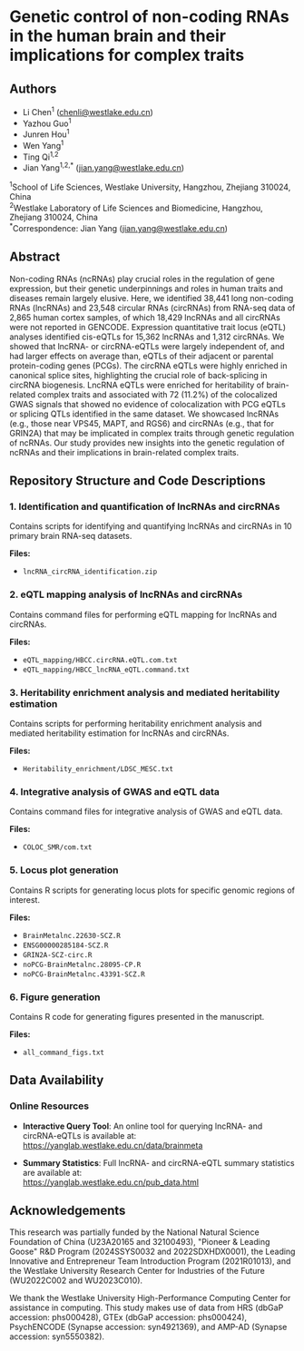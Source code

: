 # Genetic control of non-coding RNAs in the human brain and their implications for complex traits

## Authors
- Li Chen<sup>1</sup> (chenli@westlake.edu.cn)
- Yazhou Guo<sup>1</sup>
- Junren Hou<sup>1</sup>
- Wen Yang<sup>1</sup>
- Ting Qi<sup>1,2</sup>
- Jian Yang<sup>1,2,*</sup> (jian.yang@westlake.edu.cn)

<sup>1</sup>School of Life Sciences, Westlake University, Hangzhou, Zhejiang 310024, China  
<sup>2</sup>Westlake Laboratory of Life Sciences and Biomedicine, Hangzhou, Zhejiang 310024, China  
<sup>*</sup>Correspondence: Jian Yang (jian.yang@westlake.edu.cn)

## Abstract
Non-coding RNAs (ncRNAs) play crucial roles in the regulation of gene expression, but their genetic underpinnings and roles in human traits and diseases remain largely elusive. Here, we identified 38,441 long non-coding RNAs (lncRNAs) and 23,548 circular RNAs (circRNAs) from RNA-seq data of 2,865 human cortex samples, of which 18,429 lncRNAs and all circRNAs were not reported in GENCODE. Expression quantitative trait locus (eQTL) analyses identified cis-eQTLs for 15,362 lncRNAs and 1,312 circRNAs. We showed that lncRNA- or circRNA-eQTLs were largely independent of, and had larger effects on average than, eQTLs of their adjacent or parental protein-coding genes (PCGs). The circRNA eQTLs were highly enriched in canonical splice sites, highlighting the crucial role of back-splicing in circRNA biogenesis. LncRNA eQTLs were enriched for heritability of brain-related complex traits and associated with 72 (11.2%) of the colocalized GWAS signals that showed no evidence of colocalization with PCG eQTLs or splicing QTLs identified in the same dataset. We showcased lncRNAs (e.g., those near VPS45, MAPT, and RGS6) and circRNAs (e.g., that for GRIN2A) that may be implicated in complex traits through genetic regulation of ncRNAs. Our study provides new insights into the genetic regulation of ncRNAs and their implications in brain-related complex traits.

## Repository Structure and Code Descriptions

### 1. Identification and quantification of lncRNAs and circRNAs
Contains scripts for identifying and quantifying lncRNAs and circRNAs in 10 primary brain RNA-seq datasets.

**Files:**
- `lncRNA_circRNA_identification.zip`

### 2. eQTL mapping analysis of lncRNAs and circRNAs
Contains command files for performing eQTL mapping for lncRNAs and circRNAs.

**Files:**
- `eQTL_mapping/HBCC.circRNA.eQTL.com.txt`
- `eQTL_mapping/HBCC_lncRNA_eQTL.command.txt`

### 3. Heritability enrichment analysis and mediated heritability estimation
Contains scripts for performing heritability enrichment analysis and mediated heritability estimation for lncRNAs and circRNAs.

**Files:**
- `Heritability_enrichment/LDSC_MESC.txt`

### 4. Integrative analysis of GWAS and eQTL data
Contains command files for integrative analysis of GWAS and eQTL data.

**Files:**
- `COLOC_SMR/com.txt`

### 5. Locus plot generation
Contains R scripts for generating locus plots for specific genomic regions of interest.

**Files:**
- `BrainMetalnc.22630-SCZ.R`
- `ENSG00000285184-SCZ.R`
- `GRIN2A-SCZ-circ.R`
- `noPCG-BrainMetalnc.28095-CP.R`
- `noPCG-BrainMetalnc.43391-SCZ.R`

### 6. Figure generation
Contains R code for generating figures presented in the manuscript.

**Files:**
- `all_command_figs.txt`

## Data Availability

### Online Resources
- **Interactive Query Tool**: An online tool for querying lncRNA- and circRNA-eQTLs is available at:  
  https://yanglab.westlake.edu.cn/data/brainmeta

- **Summary Statistics**: Full lncRNA- and circRNA-eQTL summary statistics are available at:  
  https://yanglab.westlake.edu.cn/pub_data.html

## Acknowledgements
This research was partially funded by the National Natural Science Foundation of China (U23A20165 and 32100493), "Pioneer & Leading Goose" R&D Program (2024SSYS0032 and 2022SDXHDX0001), the Leading Innovative and Entrepreneur Team Introduction Program (2021R01013), and the Westlake University Research Center for Industries of the Future (WU2022C002 and WU2023C010). 

We thank the Westlake University High-Performance Computing Center for assistance in computing. This study makes use of data from HRS (dbGaP accession: phs000428), GTEx (dbGaP accession: phs000424), PsychENCODE (Synapse accession: syn4921369), and AMP-AD (Synapse accession: syn5550382).

